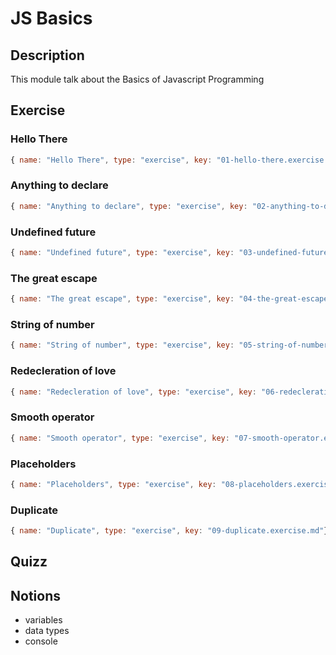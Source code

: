 # JS Basics

## Description

This module talk about the Basics of  Javascript Programming

## Exercise

### Hello There

```js
{ name: "Hello There", type: "exercise", key: "01-hello-there.exercise.md"}
```

### Anything to declare

```js
{ name: "Anything to declare", type: "exercise", key: "02-anything-to-declare.exercise.md"}
```

### Undefined future

```js
{ name: "Undefined future", type: "exercise", key: "03-undefined-future.exercise.md"}
```

### The great escape

```js
{ name: "The great escape", type: "exercise", key: "04-the-great-escape.exercise.md"}
```

### String of number

```js
{ name: "String of number", type: "exercise", key: "05-string-of-number.exercise.md"}
```

### Redecleration of love

```js
{ name: "Redecleration of love", type: "exercise", key: "06-redecleration-of-love.exercise.md"}
```

### Smooth operator

```js
{ name: "Smooth operator", type: "exercise", key: "07-smooth-operator.exercise.md"}
```

### Placeholders

```js
{ name: "Placeholders", type: "exercise", key: "08-placeholders.exercise.md"}
```

### Duplicate

```js
{ name: "Duplicate", type: "exercise", key: "09-duplicate.exercise.md"}
```

## Quizz

## Notions

- variables
- data types
- console
